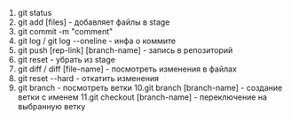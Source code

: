 1. git status
2. git add [files] - добавляет файлы в stage
3. git commit -m "comment"
4. git log / git log --oneline - инфа о коммите
5. git push [rep-link] [branch-name] - запись в репозиторий
6. git reset - убрать из stage
7. git diff / diff [file-name] - посмотреть изменения в файлах
8. git reset --hard - откатить изменения
9. git branch - посмотреть ветки
10.git branch [branch-name] - создание ветки с именем
11.git checkout [branch-name] - переключение на выбранную ветку